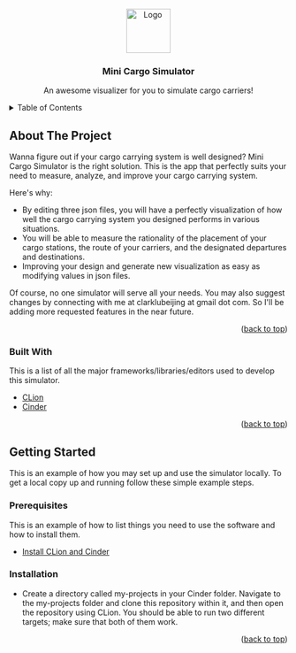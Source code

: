 <div id="top"></div>

<!-- PROJECT LOGO -->
<br />
<div align="center">
  <a href="https://github.com/othneildrew/Best-README-Template">
    <img src="https://firebasestorage.googleapis.com/v0/b/clone-drive-eb3d3.appspot.com/o/%E5%BE%AE%E4%BF%A1%E5%9B%BE%E7%89%87_20220504021519.png?alt=media&token=26db817c-5ca0-402f-a5eb-181b74d92270" alt="Logo" width="80" height="80">
  </a>

  <h3 align="center">Mini Cargo Simulator</h3>

  <p align="center">
    An awesome visualizer for you to simulate cargo carriers!
    <br />
  </p>
</div>



<!-- TABLE OF CONTENTS -->
<details>
  <summary>Table of Contents</summary>
  <ol>
    <li>
      <a href="#about-the-project">About The Project</a>
      <ul>
        <li><a href="#built-with">Built With</a></li>
      </ul>
    </li>
    <li>
      <a href="#getting-started">Getting Started</a>
      <ul>
        <li><a href="#prerequisites">Prerequisites</a></li>
        <li><a href="#installation">Installation</a></li>
      </ul>
    </li>
  </ol>
</details>



<!-- ABOUT THE PROJECT -->
## About The Project

Wanna figure out if your cargo carrying system is well designed? Mini Cargo Simulator is the right solution. This is the app that perfectly suits your need to measure, analyze, and improve your cargo carrying system.

Here's why:
* By editing three json files, you will have a perfectly visualization of how well the cargo carrying system you designed performs in various situations.
* You will be able to measure the rationality of the placement of your cargo stations, the route of your carriers, and the designated departures and destinations.
* Improving your design and generate new visualization as easy as modifying values in json files.

Of course, no one simulator will serve all your needs. You may also suggest changes by connecting with me at clarklubeijing at gmail dot com. So I'll be adding more requested features in the near future. 

<p align="right">(<a href="#top">back to top</a>)</p>

### Built With

This is a list of all the major frameworks/libraries/editors used to develop this simulator.

* [CLion](https://www.jetbrains.com/clion/)
* [Cinder](https://libcinder.org/)

<p align="right">(<a href="#top">back to top</a>)</p>

<!-- GETTING STARTED -->
## Getting Started

This is an example of how you may set up and use the simulator locally.
To get a local copy up and running follow these simple example steps.

### Prerequisites

This is an example of how to list things you need to use the software and how to install them.
* [Install CLion and Cinder](https://courses.grainger.illinois.edu/cs126/sp2022/notes/cinder-installation-notes/)


### Installation

* Create a directory called my-projects in your Cinder folder. Navigate to the my-projects folder and clone this repository within it, and then open the repository using CLion. You should be able to run two different targets; make sure that both of them work.

<p align="right">(<a href="#top">back to top</a>)</p>
